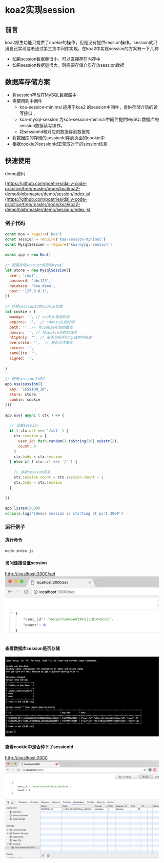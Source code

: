 # koa2实现session

## 前言
koa2原生功能只提供了cookie的操作，但是没有提供session操作。session就只用自己实现或者通过第三方中间件实现。在koa2中实现session的方案有一下几种
- 如果session数据量很小，可以直接存在内存中
- 如果session数据量很大，则需要存储介质存放session数据

## 数据库存储方案
- 将session存放在MySQL数据库中
- 需要用到中间件
    - koa-session-minimal 适用于koa2 的session中间件，提供存储介质的读写接口 。
    - koa-mysql-session 为koa-session-minimal中间件提供MySQL数据库的session数据读写操作。
    - 将sessionId和对应的数据存到数据库
- 将数据库的存储的sessionId存到页面的cookie中
- 根据cookie的sessionId去获取对于的session信息

## 快速使用

demo源码 

[https://github.com/poetries/daily-code-practice/tree/master/node/koa/koa2-demo/blob/master/demo/session/index.js](https://github.com/poetries/daily-code-practice/tree/master/node/koa/koa2-demo/blob/master/demo/session/index.js)

### 例子代码
```js
const Koa = require('koa')
const session = require('koa-session-minimal')
const MysqlSession = require('koa-mysql-session')

const app = new Koa()

// 配置存储session信息的mysql
let store = new MysqlSession({
  user: 'root',
  password: 'abc123',
  database: 'koa_demo',
  host: '127.0.0.1',
})

// 存放sessionId的cookie配置
let cookie = {
  maxAge: '', // cookie有效时长
  expires: '',  // cookie失效时间
  path: '', // 写cookie所在的路径
  domain: '', // 写cookie所在的域名
  httpOnly: '', // 是否只用于http请求中获取
  overwrite: '',  // 是否允许重写
  secure: '',
  sameSite: '',
  signed: '',
  
}

// 使用session中间件
app.use(session({
  key: 'SESSION_ID',
  store: store,
  cookie: cookie
}))

app.use( async ( ctx ) => {

  // 设置session
  if ( ctx.url === '/set' ) {
    ctx.session = {
      user_id: Math.random().toString(36).substr(2),
      count: 0
    }
    ctx.body = ctx.session
  } else if ( ctx.url === '/' ) {

    // 读取session信息
    ctx.session.count = ctx.session.count + 1
    ctx.body = ctx.session
  } 
  
})

app.listen(3000)
console.log('[demo] session is starting at port 3000')
```

### 运行例子
#### 执行命令
```sh
node index.js
```

#### 访问连接设置session
[http://localhost:3000/set](http://localhost:3000/set)
![session-result-01](./../images/session-result-01.png)

#### 查看数据库session是否存储
![session-result-01](./../images/session-result-03.png)

#### 查看cookie中是否种下了sessionId
[http://localhost:3000](http://localhost:3000)
![session-result-01](./../images/session-result-02.png)




